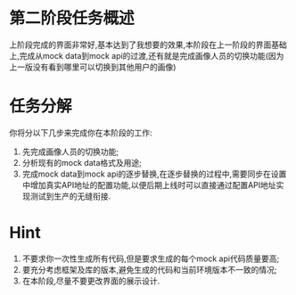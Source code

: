 # 第二阶段任务概述

上阶段完成的界面非常好,基本达到了我想要的效果,本阶段在上一阶段的界面基础上,完成从mock data到mock api的过渡,还有就是完成画像人员的切换功能(因为上一版没有看到哪里可以切换到其他用户的画像)

# 任务分解

你将分以下几步来完成你在本阶段的工作:

1. 先完成画像人员的切换功能;
2. 分析现有的mock data格式及用途;
3. 完成mock data到mock api的逐步替换,在逐步替换的过程中,需要同步在设置中增加真实API地址的配置功能,以便后期上线时可以直接通过配置API地址实现测试到生产的无缝衔接.

# Hint

1. 不要求你一次性生成所有代码,但是要求生成的每个mock api代码质量要高;
2. 要充分考虑框架及库的版本,避免生成的代码和当前环境版本不一致的情况;
3. 在本阶段,尽量不要更改界面的展示设计.

